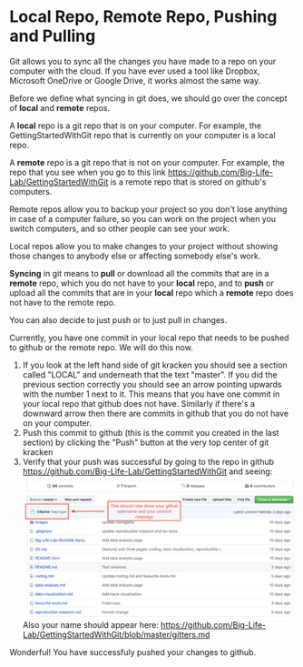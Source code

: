 # Local Repo, Remote Repo, Pushing and Pulling

Git allows you to sync all the changes you have made to a repo on your computer with the cloud. If you have ever used a tool like Dropbox, Microsoft OneDrive or Google Drive, it works almost the same way.

Before we define what syncing in git does, we should go over the concept of **local** and **remote** repos.

A **local** repo is a git repo that is on your computer. For example, the GettingStartedWithGit repo that is currently on your computer is a local repo.

A **remote** repo is a git repo that is not on your computer. For example, the repo that you see when you go to this link https://github.com/Big-Life-Lab/GettingStartedWithGit is a remote repo that is stored on github's computers.

Remote repos allow you to backup your project so you don't lose anything in case of a computer failure, so you can work on the project when you switch computers, and so other people can see your work.

Local repos allow you to make changes to your project without showing those changes to anybody else or affecting somebody else's work.

**Syncing** in git means to **pull** or download all the commits that are in a **remote** repo, which you do not have to your **local** repo, and to **push** or upload all the commits that are in your **local** repo which a **remote** repo does not have to the remote repo.

You can also decide to just push or to just pull in changes.

Currently, you have one commit in your local repo that needs to be pushed to github or the remote repo. We will do this now.

1. If you look at the left hand side of git kracken you should see a section called "LOCAL" and underneath that the text "master". If you did the previous section correctly you should see an arrow pointing upwards with the number 1 next to it. This means that you have one commit in your local repo that github does not have. Similarly if there's a downward arrow then there are commits in github that you do not have on your computer.
2. Push this commit to github (this is the commit you created in the last section) by clicking the "Push" button at the very top center of git kracken
3. Verify that your push was successful by going to the repo in github https://github.com/Big-Life-Lab/GettingStartedWithGit and seeing: ![this](images/github-push-success.png) Also your name should appear here: https://github.com/Big-Life-Lab/GettingStartedWithGit/blob/master/gitters.md

Wonderful! You have successfuly pushed your changes to github.
